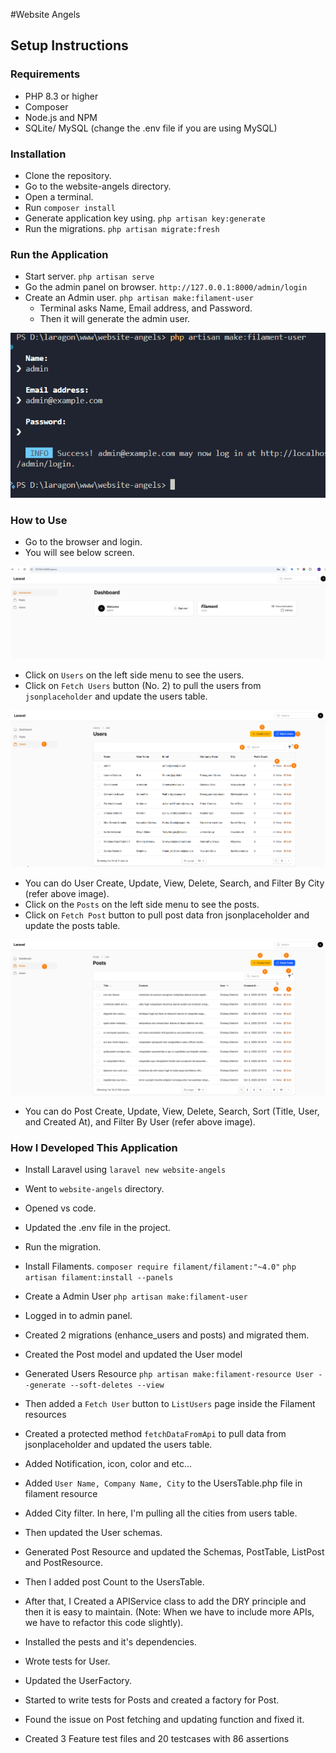 #Website Angels

## Setup Instructions

### Requirements
- PHP 8.3 or higher
- Composer
- Node.js and NPM
- SQLite/ MySQL (change the .env file if you are using MySQL)

### Installation
- Clone the repository.
- Go to the website-angels directory.
- Open a terminal.
- Run `composer install`
- Generate application key using.
    `php artisan key:generate`
- Run the migrations.
    `php artisan migrate:fresh`

### Run the Application
- Start server.
    `php artisan serve`
- Go the admin panel on browser. 
    `http://127.0.0.1:8000/admin/login`
- Create an Admin user.
    `php artisan make:filament-user`
    - Terminal asks Name, Email address, and Password.
    - Then it will generate the admin user.

![alt text](image.png)

### How to Use
- Go to the browser and login.
- You will see below screen.

![alt text](image-1.png)

- Click on `Users` on the left side menu to see the users.
- Click on `Fetch Users` button (No. 2) to pull the users from `jsonplaceholder` and update the users table.

![alt text](image-2.png)

- You can do User Create, Update, View, Delete, Search, and Filter By City (refer above image).
- Click on the `Posts` on the left side menu to see the posts. 
- Click on `Fetch Post` button to pull post data fron jsonplaceholder and update the posts table.

![alt text](image-3.png)

-  You can do Post Create, Update, View, Delete, Search, Sort (Title, User, and Created At), and Filter By User (refer above image).

### How I Developed This Application
- Install Laravel using `laravel new website-angels`
- Went to `website-angels` directory.
- Opened vs code.
- Updated the .env file in the project.
- Run the migration.
- Install Filaments. 
    `composer require filament/filament:"~4.0"`
    `php artisan filament:install --panels`
- Create a Admin User
    `php artisan make:filament-user`
- Logged in to admin panel.
- Created 2 migrations (enhance_users and posts) and migrated them.
- Created the Post model and updated the User model
- Generated Users Resource `php artisan make:filament-resource User --generate --soft-deletes --view`   
- Then added a `Fetch User` button to `ListUsers` page inside the Filament resources
- Created a protected method `fetchDataFromApi` to pull data from jsonplaceholder and updated the users table.
- Added Notification, icon, color and etc...
- Added `User Name, Company Name, City` to the UsersTable.php file in filament resource 
- Added City filter. In here, I'm pulling all the cities from users table.
- Then updated the User schemas.
- Generated Post Resource and updated the Schemas, PostTable, ListPost and PostResource.
- Then I added post Count to the UsersTable.
- After that, I Created a APIService class to add the DRY principle and then it is easy to maintain. (Note: When we have to include more APIs, we have to refactor this code slightly).

- Installed the pests and it's dependencies.
- Wrote tests for User.
- Updated the UserFactory.
- Started to write tests for Posts and created a factory for Post.
- Found the issue on Post fetching and updating function and fixed it.
- Created 3 Feature test files and 20 testcases with 86 assertions









